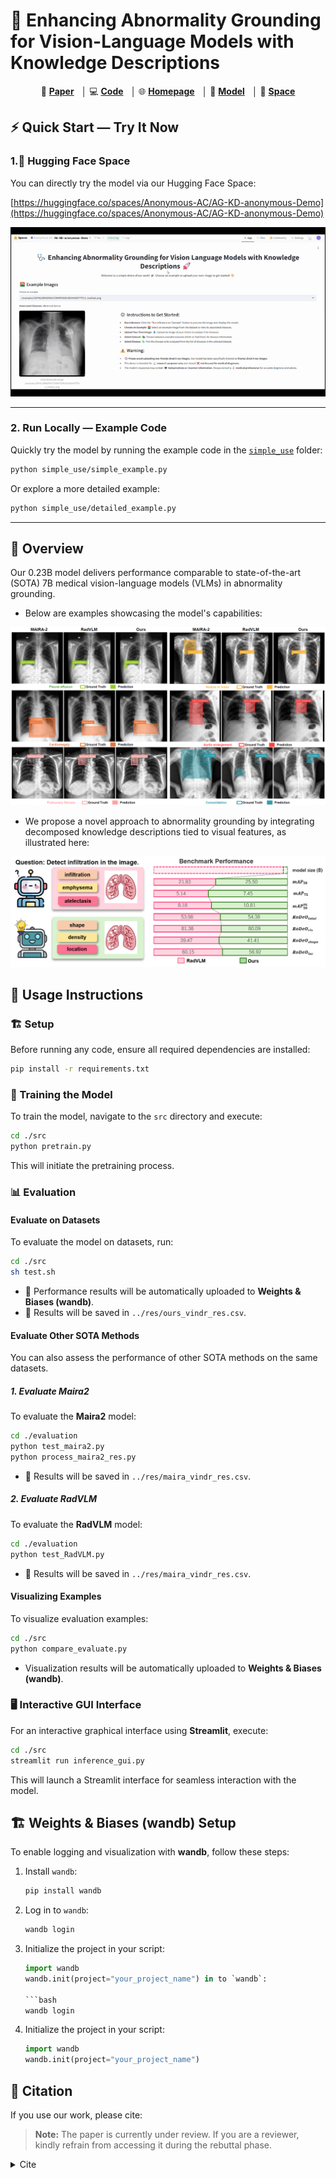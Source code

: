
# 🚀 Enhancing Abnormality Grounding for Vision-Language Models with Knowledge Descriptions

<p align="center">
   📄 <strong><a href="https://arxiv.org/pdf/2503.03278">Paper</a></strong> &nbsp;&nbsp;│
   💻 <strong><a href="https://github.com/LijunRio/AG-KD">Code</a></strong> &nbsp;&nbsp;│
   🌐 <strong><a href="https://lijunrio.github.io/AG-KD/">Homepage</a></strong> &nbsp;&nbsp;│
   🤗 <strong><a href="https://huggingface.co/RioJune/AG-KD">Model</a></strong> &nbsp;&nbsp;│
   🌌 <strong><a href="https://huggingface.co/spaces/RioJune/AG-KD">Space</a></strong>
</p>


## ⚡ Quick Start — Try It Now

### 1.🌌 Hugging Face Space
You can directly try the model via our Hugging Face Space:

[https://huggingface.co/spaces/Anonymous-AC/AG-KD-anonymous-Demo](https://huggingface.co/spaces/Anonymous-AC/AG-KD-anonymous-Demo)

![](./static/images/update-demo-gif2.gif)


---

### 2. Run Locally — Example Code

Quickly try the model by running the example code in the [`simple_use`](./simple_use) folder:

```bash
python simple_use/simple_example.py
```

Or explore a more detailed example:

```bash
python simple_use/detailed_example.py
```

---

## 📌 Overview

Our 0.23B model delivers performance comparable to state-of-the-art (SOTA) 7B medical vision-language models (VLMs) in abnormality grounding.

<!-- ### Model Example -->

* Below are examples showcasing the model's capabilities:

![](static/images/examples.png)

* We propose a novel approach to abnormality grounding by integrating decomposed knowledge descriptions tied to visual features, as illustrated here:

![](static/images/teaser.png)

## 🎯 Usage Instructions

### 🏗️ Setup

Before running any code, ensure all required dependencies are installed:

```bash
pip install -r requirements.txt
```

### 🔧 Training the Model

To train the model, navigate to the `src` directory and execute:

```bash
cd ./src
python pretrain.py
```

This will initiate the pretraining process.

### 📊 Evaluation

#### Evaluate on Datasets

To evaluate the model on datasets, run:

```bash
cd ./src
sh test.sh
```

* 📡 Performance results will be automatically uploaded to **Weights & Biases (wandb)**.
* 📄 Results will be saved in `../res/ours_vindr_res.csv`.

#### Evaluate Other SOTA Methods

You can also assess the performance of other SOTA methods on the same datasets.

##### 1. Evaluate Maira2

To evaluate the **Maira2** model:

```bash
cd ./evaluation
python test_maira2.py
python process_maira2_res.py
```

* 📝 Results will be saved in `../res/maira_vindr_res.csv`.

##### 2. Evaluate RadVLM

To evaluate the **RadVLM** model:

```bash
cd ./evaluation
python test_RadVLM.py
```

* 📝 Results will be saved in `../res/maira_vindr_res.csv`.

#### Visualizing Examples

To visualize evaluation examples:

```bash
cd ./src
python compare_evaluate.py
```

* Visualization results will be automatically uploaded to **Weights & Biases (wandb)**.

### 🖥️ Interactive GUI Interface

For an interactive graphical interface using **Streamlit**, execute:

```bash
cd ./src
streamlit run inference_gui.py
```

This will launch a Streamlit interface for seamless interaction with the model.

## 🏗️ Weights & Biases (wandb) Setup

To enable logging and visualization with **wandb**, follow these steps:

1. Install `wandb`:

   ```bash
   pip install wandb
   ```

2. Log in to `wandb`:

   ```bash
   wandb login
   ```

3. Initialize the project in your script:

   ```python
   import wandb
   wandb.init(project="your_project_name") in to `wandb`:

   ```bash
   wandb login
   ```

3. Initialize the project in your script:

   ```python
   import wandb
   wandb.init(project="your_project_name")
   ```
</details>

## 📖 Citation

If you use our work, please cite:

> **Note:** The paper is currently under review. If you are a reviewer, kindly refrain from accessing it during the rebuttal phase.

<details>
<summary>Cite</summary>

```
@article{li2025enhancing,
   title={Enhancing Abnormality Grounding for Vision Language Models with Knowledge Descriptions},
   author={Li, J. and Liu, C. and Bai, W. and Arcucci, R. and Bercea, C. I. and Schnabel, J. A.},
   journal={arXiv preprint arXiv:2503.03278},
   year={2025}
}
```

</details>

